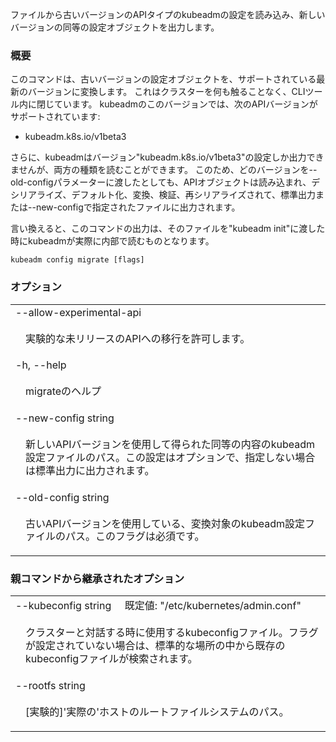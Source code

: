 

ファイルから古いバージョンのAPIタイプのkubeadmの設定を読み込み、新しいバージョンの同等の設定オブジェクトを出力します。

### 概要



このコマンドは、古いバージョンの設定オブジェクトを、サポートされている最新のバージョンに変換します。
これはクラスターを何も触ることなく、CLIツール内に閉じています。
kubeadmのこのバージョンでは、次のAPIバージョンがサポートされています:
- kubeadm.k8s.io/v1beta3

さらに、kubeadmはバージョン"kubeadm.k8s.io/v1beta3"の設定しか出力できませんが、両方の種類を読むことができます。
このため、どのバージョンを--old-configパラメーターに渡したとしても、APIオブジェクトは読み込まれ、デシリアライズ、デフォルト化、変換、検証、再シリアライズされて、標準出力または--new-configで指定されたファイルに出力されます。

言い換えると、このコマンドの出力は、そのファイルを"kubeadm init"に渡した時にkubeadmが実際に内部で読むものとなります。


```
kubeadm config migrate [flags]
```

### オプション

   <table style="width: 100%; table-layout: fixed;">
<colgroup>
<col span="1" style="width: 10px;" />
<col span="1" />
</colgroup>
<tbody>

<tr>
<td colspan="2">--allow-experimental-api</td>
</tr>
<tr>
<td></td><td style="line-height: 130%; word-wrap: break-word;"><p>実験的な未リリースのAPIへの移行を許可します。</p></td>
</tr>

<tr>
<td colspan="2">-h, --help</td>
</tr>
<tr>
<td></td><td style="line-height: 130%; word-wrap: break-word;"><p>migrateのヘルプ</p></td>
</tr>

<tr>
<td colspan="2">--new-config string</td>
</tr>
<tr>
<td></td><td style="line-height: 130%; word-wrap: break-word;"><p>新しいAPIバージョンを使用して得られた同等の内容のkubeadm設定ファイルのパス。この設定はオプションで、指定しない場合は標準出力に出力されます。</p></td>
</tr>

<tr>
<td colspan="2">--old-config string</td>
</tr>
<tr>
<td></td><td style="line-height: 130%; word-wrap: break-word;"><p>古いAPIバージョンを使用している、変換対象のkubeadm設定ファイルのパス。このフラグは必須です。</p></td>
</tr>

</tbody>
</table>



### 親コマンドから継承されたオプション

   <table style="width: 100%; table-layout: fixed;">
<colgroup>
<col span="1" style="width: 10px;" />
<col span="1" />
</colgroup>
<tbody>

<tr>
<td colspan="2">--kubeconfig string&nbsp;&nbsp;&nbsp;&nbsp;&nbsp;既定値: "/etc/kubernetes/admin.conf"</td>
</tr>
<tr>
<td></td><td style="line-height: 130%; word-wrap: break-word;"><p>クラスターと対話する時に使用するkubeconfigファイル。フラグが設定されていない場合は、標準的な場所の中から既存のkubeconfigファイルが検索されます。</p></td>
</tr>

<tr>
<td colspan="2">--rootfs string</td>
</tr>
<tr>
<td></td><td style="line-height: 130%; word-wrap: break-word;"><p>[実験的]'実際の'ホストのルートファイルシステムのパス。</p></td>
</tr>

</tbody>
</table>



